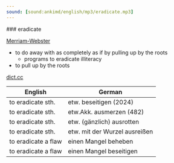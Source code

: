 ```yaml
---
sound: [sound:ankimd/english/mp3/eradicate.mp3]
---
```


\### eradicate

[Merriam-Webster](https://www.merriam-webster.com/dictionary/eradicate)

- to do away with as completely as if by pulling up by the roots
    - programs to eradicate illiteracy
- to pull up by the roots

[dict.cc](https://www.dict.cc/eradicate)

| English        | German       |
| -------------- | ------------ |
| to eradicate sth. | etw. beseitigen (2024) |
| to eradicate sth. | etw.Akk. ausmerzen (482) |
| to eradicate sth. | etw. (gänzlich) ausrotten |
| to eradicate sth. | etw. mit der Wurzel ausreißen |
| to eradicate a flaw | einen Mangel beheben |
| to eradicate a flaw | einen Mangel beseitigen |
